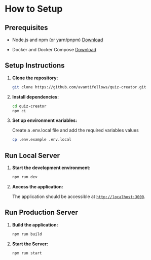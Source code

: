 # How to Setup

## Prerequisites

- Node.js and npm (or yarn/pnpm) [Download](https://nodejs.org/en/download)

- Docker and Docker Compose [Download](https://docs.docker.com/get-docker/)

## Setup Instructions

1. **Clone the repository:**

   ```bash
   git clone https://github.com/avantifellows/quiz-creator.git
   ```

2. **Install dependencies:**

   ```bash
   cd quiz-creator
   npm ci
   ```

3. **Set up environment variables:**

   Create a .env.local file and add the required variables values

   ```bash
   cp .env.example .env.local
   ```

## Run Local Server

1. **Start the development environment:**

   ```bash
   npm run dev
   ```

2. **Access the application:**

   The application should be accessible at [`http://localhost:3000`](http://localhost:3000).

## Run Production Server

1. **Build the application:**

   ```bash
   npm run build
   ```

1. **Start the Server:**

   ```bash
   npm run start
   ```
